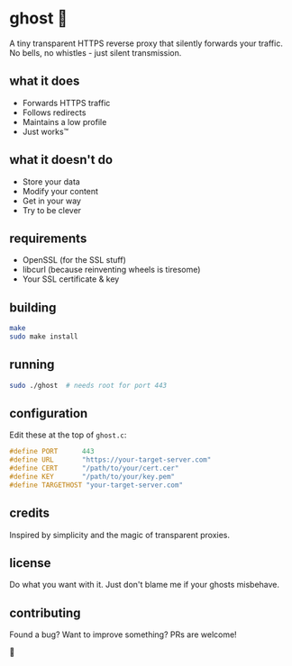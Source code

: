 # ghost 👻

A tiny transparent HTTPS reverse proxy that silently forwards your traffic. No bells, no whistles - just silent transmission.

## what it does
- Forwards HTTPS traffic
- Follows redirects
- Maintains a low profile
- Just works™

## what it doesn't do
- Store your data
- Modify your content
- Get in your way
- Try to be clever

## requirements
- OpenSSL (for the SSL stuff)
- libcurl (because reinventing wheels is tiresome)
- Your SSL certificate & key

## building
```bash
make
sudo make install
```

## running
```bash
sudo ./ghost  # needs root for port 443
```

## configuration
Edit these at the top of `ghost.c`:
```c
#define PORT      443
#define URL       "https://your-target-server.com"
#define CERT      "/path/to/your/cert.cer"
#define KEY       "/path/to/your/key.pem"
#define TARGETHOST "your-target-server.com"
```

## credits
Inspired by simplicity and the magic of transparent proxies.

## license
Do what you want with it. Just don't blame me if your ghosts misbehave.

## contributing
Found a bug? Want to improve something? PRs are welcome!

👻